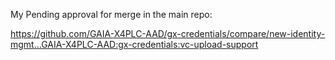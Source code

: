 
My Pending approval for merge in the main repo:

https://github.com/GAIA-X4PLC-AAD/gx-credentials/compare/new-identity-mgmt...GAIA-X4PLC-AAD:gx-credentials:vc-upload-support
